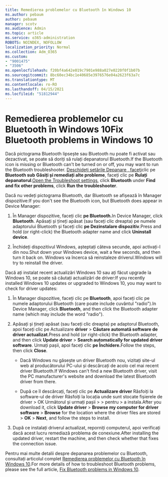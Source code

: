 ```yaml
---
title: Remedierea problemelor cu Bluetooth în Windows 10
ms.author: pebaum
author: pebaum
manager: scotv
ms.audience: Admin
ms.topic: article
ms.service: o365-administration
ROBOTS: NOINDEX, NOFOLLOW
localization_priority: Normal
ms.collection: Adm_O365
ms.custom:
- "9001475"
- "3506"
ms.openlocfilehash: f20bf4a642e019c7901e988a027e0220f0f1b07b
ms.sourcegitcommit: 8bc60ec34bc1e40685e3976576e04a2623f63a7c
ms.translationtype: MT
ms.contentlocale: ro-RO
ms.lasthandoff: 04/15/2021
ms.locfileid: "51812944"
---
```

# <a name="fix-bluetooth-problems-in-windows-10"></a><span data-ttu-id="e82dd-102">Remedierea problemelor cu Bluetooth în Windows 10</span><span class="sxs-lookup"><span data-stu-id="e82dd-102">Fix Bluetooth problems in Windows 10</span></span>

<span data-ttu-id="e82dd-103">Dacă pictograma Bluetooth lipsește sau Bluetooth nu poate fi activat sau dezactivat, se poate să doriți să rulați depanatorul Bluetooth.</span><span class="sxs-lookup"><span data-stu-id="e82dd-103">If the Bluetooth icon is missing or Bluetooth can't be turned on or off, you may want to run the Bluetooth troubleshooter.</span></span> <span data-ttu-id="e82dd-104">[Deschideți setările Depanare , faceți](ms-settings:troubleshoot)clic pe **Bluetooth sub** **Găsiți și remediați alte probleme**, faceți clic pe **Rulați depanatorul**.</span><span class="sxs-lookup"><span data-stu-id="e82dd-104">[Open the Troubleshoot settings](ms-settings:troubleshoot), click **Bluetooth** under **Find and fix other problems**, click **Run the troubleshooter**.</span></span>

<span data-ttu-id="e82dd-105">Dacă nu vedeți pictograma Bluetooth, dar Bluetooth se afișează în Manager dispozitive:</span><span class="sxs-lookup"><span data-stu-id="e82dd-105">If you don't see the Bluetooth icon, but Bluetooth does appear in Device Manager:</span></span>

1. <span data-ttu-id="e82dd-106">În Manager dispozitive, faceți clic **pe Bluetooth.**</span><span class="sxs-lookup"><span data-stu-id="e82dd-106">In Device Manager, click **Bluetooth**.</span></span> <span data-ttu-id="e82dd-107">Apăsați și țineți apăsat (sau faceți clic dreapta) pe numele adaptorului Bluetooth și faceți clic **pe Dezinstalare dispozitiv**.</span><span class="sxs-lookup"><span data-stu-id="e82dd-107">Press and hold (or right-click) the Bluetooth adapter name and click **Uninstall device**.</span></span>

2. <span data-ttu-id="e82dd-108">Închideți dispozitivul Windows, așteptați câteva secunde, apoi activați-l din nou.</span><span class="sxs-lookup"><span data-stu-id="e82dd-108">Shut down your Windows device, wait a few seconds, and then turn it back on.</span></span> <span data-ttu-id="e82dd-109">Windows va încerca să reinstaleze driverul.</span><span class="sxs-lookup"><span data-stu-id="e82dd-109">Windows will try to reinstall the driver.</span></span>

<span data-ttu-id="e82dd-110">Dacă ați instalat recent actualizări Windows 10 sau ați făcut upgrade la Windows 10, se poate să căutați actualizări de driver:</span><span class="sxs-lookup"><span data-stu-id="e82dd-110">If you recently installed Windows 10 updates or upgraded to Windows 10, you may want to check for driver updates:</span></span>

1. <span data-ttu-id="e82dd-111">În Manager dispozitive, faceți clic pe **Bluetooth**, apoi faceți clic pe numele adaptorului Bluetooth (care poate include cuvântul "radio").</span><span class="sxs-lookup"><span data-stu-id="e82dd-111">In Device Manager, click **Bluetooth**, and then click the Bluetooth adapter name (which may include the word "radio").</span></span>

2. <span data-ttu-id="e82dd-112">Apăsați și țineți apăsat (sau faceți clic dreapta) pe adaptorul Bluetooth, apoi faceți clic pe Actualizare **driver**  >  **Căutare automată software de driver actualizat**.</span><span class="sxs-lookup"><span data-stu-id="e82dd-112">Press and hold (or right-click) the Bluetooth adapter, and then click **Update driver** > **Search automatically for updated driver software**.</span></span> <span data-ttu-id="e82dd-113">Urmați pașii, apoi faceți clic **pe Închidere.**</span><span class="sxs-lookup"><span data-stu-id="e82dd-113">Follow the steps, then click **Close**.</span></span>

      - <span data-ttu-id="e82dd-114">Dacă Windows nu găsește un driver Bluetooth nou, vizitați site-ul web al producătorului PC-ului și descărcați de acolo cel mai recent driver Bluetooth.</span><span class="sxs-lookup"><span data-stu-id="e82dd-114">If Windows can't find a new Bluetooth driver, visit the PC manufacturer's website and download the latest Bluetooth driver from there.</span></span>

    - <span data-ttu-id="e82dd-115">După ce îl descărcați, faceți clic pe **Actualizare driver** Răsfoiți la software-ul de driver Răsfoiți la locația unde sunt stocate fișierele de driver > OK Următorul și urmați pașii  >    >   pentru   >  a instala.</span><span class="sxs-lookup"><span data-stu-id="e82dd-115">After you download it, click **Update driver** > **Browse my computer for driver software** > **Browse** for the location where the driver files are stored > **OK** > **Next**, and follow the steps to install.</span></span>

3. <span data-ttu-id="e82dd-116">După ce instalați driverul actualizat, reporniți computerul, apoi verificați dacă acest lucru remediază problema de conexiune.</span><span class="sxs-lookup"><span data-stu-id="e82dd-116">After installing the updated driver, restart the machine, and then check whether that fixes the connection issue.</span></span>

<span data-ttu-id="e82dd-117">Pentru mai multe detalii despre depanarea problemelor cu Bluetooth, consultați articolul complet [Remedierea problemelor cu Bluetooth în Windows 10](https://support.microsoft.com/help/14169/windows-10-fix-bluetooth-problems).</span><span class="sxs-lookup"><span data-stu-id="e82dd-117">For more details of how to troubleshoot Bluetooth problems, please see the full article, [Fix Bluetooth problems in Windows 10](https://support.microsoft.com/help/14169/windows-10-fix-bluetooth-problems).</span></span>
